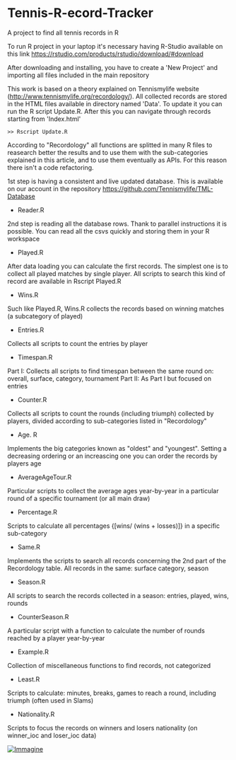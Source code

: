 # Tennis-R-ecord-Tracker
A project to find all tennis records in R

To run R project in your laptop it's necessary having R-Studio available on this link https://rstudio.com/products/rstudio/download/#download

After downloading and installing, you have to create a 'New Project' and importing all files included in the main repository

This work is based on a theory explained on Tennismylife website (http://www.tennismylife.org/recordology/). All collected records are stored in the HTML files available in directory named 'Data'. To update it you can run the R script Update.R. After this you can navigate through records starting from 'Index.html'

```
>> Rscript Update.R
```

According to "Recordology" all functions are splitted in many R files to reasearch better the results and to use them with the sub-categories explained in this article, and to use them eventually as APIs. For this reason there isn't a code refactoring.

1st step is having a consistent and live updated database. This is available on our account in the repository https://github.com/Tennismylife/TML-Database

* Reader.R 

2nd step is reading all the database rows. Thank to parallel instructions it is possible. You can read all the csvs quickly and storing them in your R workspace

* Played.R

After data loading you can calculate the first records. The simplest one is to collect all played matches by single player. All scripts to search this kind of record are available in Rscript Played.R

* Wins.R

Such like Played.R, Wins.R collects the records based on winning matches (a subcategory of played)

* Entries.R

Collects all scripts to count the entries by player

* Timespan.R

Part I: Collects all scripts to find timespan between the same round on: overall, surface, category, tournament
Part II: As Part I but focused on entries

* Counter.R

Collects all scripts to count the rounds (including triumph) collected by players, divided according to sub-categories listed in "Recordology"

* Age. R

Implements the big categories known as "oldest" and "youngest". Setting a decreasing ordering or an increascing one you can order the records by players age

* AverageAgeTour.R

Particular scripts to collect the average ages year-by-year in a particular round of a specific tournament (or all main draw)

* Percentage.R

Scripts to calculate all percentages {[wins/ (wins + losses)]} in a specific sub-category

* Same.R

Implements the scripts to search all records concerning the 2nd part of the Recordology table. All records in the same: surface  category, season

* Season.R

All scripts to search the records collected in a season: entries, played, wins, rounds

* CounterSeason.R

A particular script with a function to calculate the number of rounds reached by a player year-by-year

* Example.R

Collection of miscellaneous functions to find records, not categorized

* Least.R

Scripts to calculate: minutes, breaks, games to reach a round, including triumph (often used in Slams)

* Nationality.R

Scripts to focus the records on winners and losers nationality (on winner_ioc and loser_ioc data)


<a href="https://ibb.co/s6ZVRd3"><img src="https://i.ibb.co/k9tSBsc/Immagine.png" alt="Immagine" border="0"></a>




